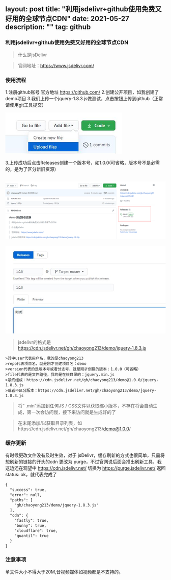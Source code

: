 layout: post
title: "利用jsdelivr+github使用免费又好用的全球节点CDN"
date: 2021-05-27
description: ""
tag: github
---
### 利用jsdelivr+github使用免费又好用的全球节点CDN

>什么是jsDelivr

>官网地址：https://www.jsdelivr.com/

### 使用流程
1.注册github账号 官方地址 https://github.com/
2.创建公开项目，如我创建了demo项目
3.我们上传一个jquery-1.8.3.js做测试，点击按钮上传到github（正常请使用git工具提交）

![image](/images/posts/github/2.jpg)

3.上传成功后点击Releases创建一个版本号，如1.0.0(可省略，版本号不是必需的，是为了区分新旧资源)

![image](/images/posts/github/3.png)
---
![image](/images/posts/github/3.jpg)

>jsdelivr的格式是 https://cdn.jsdelivr.net/gh/chaoyong213/demo/jquery-1.8.3.js

```
>其中user代表用户名，我的是chaoyong213
>repo代表项目名，就是刚才创建项目名：demo
>version代表的是版本号或者分支号，就是刚才创建的版本：1.0.0（可省略）
>file代表的是文件路径，我的是在根目录的：jquery.min.js
>最终组成：https://cdn.jsdelivr.net/gh/chaoyong213/demo@1.0.0/jquery-1.8.3.js
>或者不区分版本：https://cdn.jsdelivr.net/gh/chaoyong213/demo/jquery-1.8.3.js
```

>将“ .min”添加到任何JS / CSS文件以获取缩小版本，不存在将会自动生成，第一次会访问慢，接下来访问就是生成好的了

>在末尾添加/以获取目录列表，如https://cdn.jsdelivr.net/gh/chaoyong213/demo@1.0.0/

### 缓存更新
有时候更改文件没有及时生效，对于 jsDelivr，缓存刷新的方式也很简单，只需将想刷新的链接的开头的cdn 更改为 purge，不过官网说后面会推出刷新工具，我这边还在观望中
https://cdn.jsdelivr.net/
切换为
https://purge.jsdelivr.net/
返回status: ok，就代表完成了
```
{
  "success": true,
  "error": null,
  "paths": [
    "gh/chaoyong213/demo/jquery-1.8.3.js"
  ],
  "cdn": {
    "fastly": true,
    "bunny": true,
    "cloudflare": true,
    "quantil": true
  }
}
```

### 注意事项
单文件大小不得大于20M,音视频媒体如视频都是不支持的。